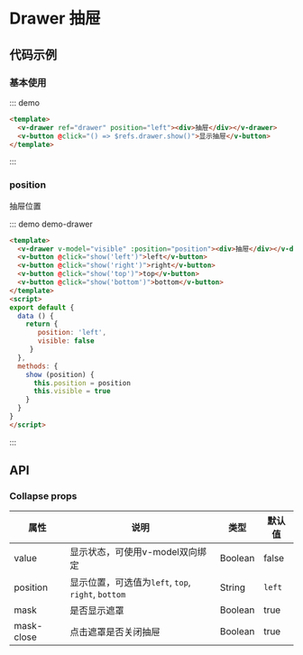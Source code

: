 # Drawer 抽屉

## 代码示例

### 基本使用

::: demo

```HTML
<template>
  <v-drawer ref="drawer" position="left"><div>抽屉</div></v-drawer>
  <v-button @click="() => $refs.drawer.show()">显示抽屉</v-button>
</template>
```
:::

### position

抽屉位置

::: demo demo-drawer

```HTML
<template>
  <v-drawer v-model="visible" :position="position"><div>抽屉</div></v-drawer>
  <v-button @click="show('left')">left</v-button>
  <v-button @click="show('right')">right</v-button>
  <v-button @click="show('top')">top</v-button>
  <v-button @click="show('bottom')">bottom</v-button>
</template>
<script>
export default {
  data () {
    return {
       position: 'left',
       visible: false
     }
  },
  methods: {
    show (position) {
      this.position = position
      this.visible = true
    }
  }
}
</script>
```
:::

## API

### Collapse props

| 属性     | 说明          | 类型    | 默认值  |
| -------- | ------------ | ------- | ------- |
| value     | 显示状态，可使用v-model双向绑定 | Boolean  |   false      |
| position  | 显示位置，可选值为`left`, `top`, `right`, `bottom` | String  | `left` |
| mask  | 是否显示遮罩 | Boolean  | true |
| mask-close  | 点击遮罩是否关闭抽屉 | Boolean  | true |

